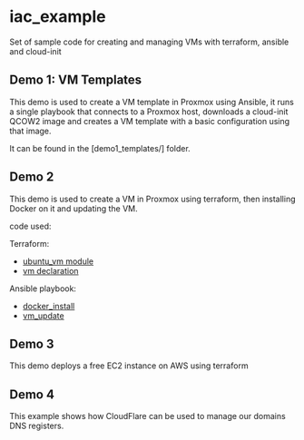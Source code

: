 # iac_example
Set of sample code for creating and managing VMs with terraform, ansible and cloud-init


## Demo 1: VM Templates
This demo is used to create a VM template in Proxmox using Ansible, it runs a single playbook that connects to a Proxmox host, downloads a cloud-init QCOW2 image and creates a VM template with a basic configuration using that image.

It can be found in the [demo1_templates/] folder.

## Demo 2
This demo is used to create a VM in Proxmox using terraform, then installing Docker on it and updating the VM.

code used:

Terraform:
- [ubuntu_vm module](terraform/modules/ubuntu_vm)
- [vm declaration](terraform/instances/docker_example_vm)

Ansible playbook:
- [docker_install](ansible/docker_install_example/)
- [vm_update](ansible/vm_update_example/)

## Demo 3
This demo deploys a free EC2 instance on AWS using terraform

## Demo 4
This example shows how CloudFlare can be used to manage our domains DNS registers. 

